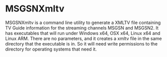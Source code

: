 # MSGSNXmltv

MSGSNXmltv is a command line utility to generate a XMLTV file containing TV Guide information for the streaming channels MSGSN and MSGSN2. It has executables that will run under Windows x64, OSX x64, Linux x64 and Linux ARM. 
There are no parameters, and it creates a xmltv file in the same directory that the executable is in. So it will need write permissions to the directory for operating systems that need it.
